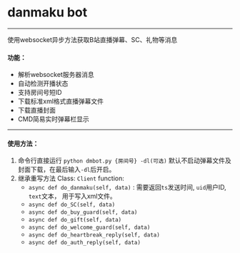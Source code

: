 # danmaku bot
---
使用websocket异步方法获取B站直播弹幕、SC、礼物等消息

#### 功能：
- 解析websocket服务器消息
- 自动检测开播状态
- 支持房间号短ID
- 下载标准xml格式直播弹幕文件
- 下载直播封面
- CMD简易实时弹幕栏显示

---

#### 使用方法：
1. 命令行直接运行
`python dmbot.py {房间号} -dl(可选)`
默认不启动弹幕文件及封面下载，在最后输入`-dl`后开启。
2. 继承重写方法
Class: `Client`
function: 
    - `async def do_danmaku(self, data)` : 需要返回`ts`发送时间, `uid`用户ID, `text`文本， 用于写入xml文件。
    - `async def do_SC(self, data)`
    - `async def do_buy_guard(self, data)`
    - `async def do_gift(self, data)`
    - `async def do_welcome_guard(self, data)`
    - `async def do_heartbreak_reply(self, data)`
    - `async def do_auth_reply(self, data)`